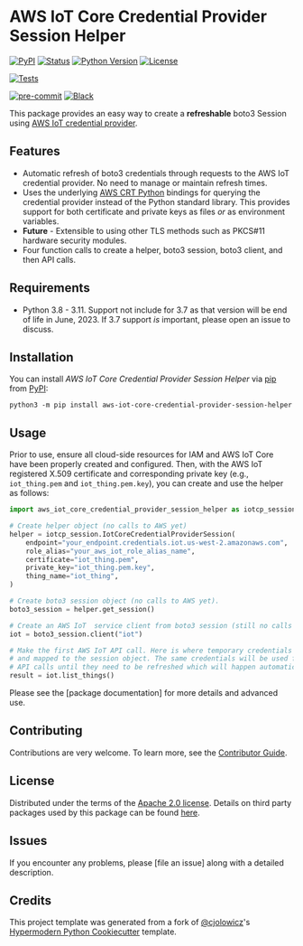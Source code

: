 # AWS IoT Core Credential Provider Session Helper

[![PyPI](https://img.shields.io/pypi/v/iot-core-credential-provider-session-helper.svg)][pypi status]
[![Status](https://img.shields.io/pypi/status/iot-core-credential-provider-session-helper.svg)][pypi status]
[![Python Version](https://img.shields.io/pypi/pyversions/iot-core-credential-provider-session-helper)][pypi status]
[![License](https://img.shields.io/pypi/l/iot-core-credential-provider-session-helper)][license]

[![Tests](https://github.com/awslabs/aws-iot-core-credential-provider-session-helper/workflows/Tests/badge.svg)][tests]

[![pre-commit](https://img.shields.io/badge/pre--commit-enabled-brightgreen?logo=pre-commit&logoColor=white)][pre-commit]
[![Black](https://img.shields.io/badge/code%20style-black-000000.svg)][black]

[pypi status]: https://pypi.org/project/iot-core-credential-provider-session-helper/
[tests]: https://github.com/awslabs/aws-iot-core-credential-provider-session-helper/actions?workflow=Tests
[pre-commit]: https://github.com/pre-commit/pre-commit
[black]: https://github.com/psf/black

This package provides an easy way to create a **refreshable** boto3 Session using [AWS IoT credential provider](https://docs.aws.amazon.com/iot/latest/developerguide/authorizing-direct-aws.html).

## Features

- Automatic refresh of boto3 credentials through requests to the AWS IoT credential provider. No need to manage or maintain refresh times.
- Uses the underlying [AWS CRT Python](https://github.com/awslabs/aws-crt-python) bindings for querying the credential provider instead of the Python standard library. This provides support for both certificate and private keys as files _or_ as environment variables.
- **Future** - Extensible to using other TLS methods such as PKCS#11 hardware security modules.
- Four function calls to create a helper, boto3 session, boto3 client, and then API calls.

## Requirements

- Python 3.8 - 3.11. Support not include for 3.7 as that version will be end of life in June, 2023. If 3.7 support _is_ important, please open an issue to discuss.

## Installation

You can install _AWS IoT Core Credential Provider Session Helper_ via [pip] from [PyPI]:

```console
python3 -m pip install aws-iot-core-credential-provider-session-helper
```

## Usage

Prior to use, ensure all cloud-side resources for IAM and AWS IoT Core have been properly created and configured. Then, with the AWS IoT registered X.509 certificate and corresponding private key (e.g., `iot_thing.pem` and `iot_thing.pem.key`), you can create and use the helper as follows:

```python
import aws_iot_core_credential_provider_session_helper as iotcp_session

# Create helper object (no calls to AWS yet)
helper = iotcp_session.IotCoreCredentialProviderSession(
    endpoint="your_endpoint.credentials.iot.us-west-2.amazonaws.com",
    role_alias="your_aws_iot_role_alias_name",
    certificate="iot_thing.pem",
    private_key="iot_thing.pem.key",
    thing_name="iot_thing",
)

# Create boto3 session object (no calls to AWS yet).
boto3_session = helper.get_session()

# Create an AWS IoT  service client from boto3 session (still no calls to AWS yet)
iot = boto3_session.client("iot")

# Make the first AWS IoT API call. Here is where temporary credentials will be obtained
# and mapped to the session object. The same credentials will be used for all additional
# API calls until they need to be refreshed which will happen automatically.
result = iot.list_things()
```

Please see the [package documentation] for more details and advanced use.

## Contributing

Contributions are very welcome.
To learn more, see the [Contributor Guide].

## License

Distributed under the terms of the [Apache 2.0 license][license].
Details on third party packages used by this package can be found [here][third-party].

## Issues

If you encounter any problems,
please [file an issue] along with a detailed description.

## Credits

This project template was generated from a fork of [@cjolowicz]'s [Hypermodern Python Cookiecutter] template.

[@cjolowicz]: https://github.com/cjolowicz
[pypi]: https://pypi.org/
[hypermodern python cookiecutter]: https://github.com/cjolowicz/cookiecutter-hypermodern-python
[pip]: https://pip.pypa.io/

<!-- github-only -->

[license]: https://github.com/awslabs/aws-iot-core-credential-provider-session-helper/blob/main/LICENSE
[contributor guide]: https://github.com/awslabs/aws-iot-core-credential-provider-session-helper/blob/main/CONTRIBUTING.md
[third-party]: https://github.com/awslabs/aws-iot-core-credential-provider-session-helper/blob/main/THIRD-PARTY-LICENSES.txt
[package-documentation]: https://FQDN_to_doc_site
